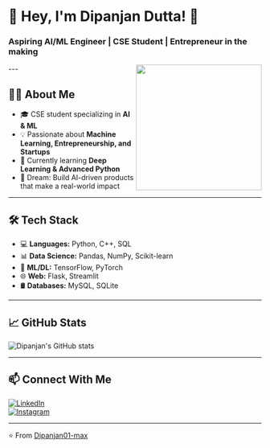 # 🌟 Hey, I'm Dipanjan Dutta! 🌟  
### Aspiring AI/ML Engineer | CSE Student | Entrepreneur in the making  

<img src="https://media.giphy.com/media/JIX9t2j0ZTN9S/giphy.gif" width="250" align="right">
---

## 👨‍💻 About Me  
- 🎓 CSE student specializing in **AI & ML**  
- 💡 Passionate about **Machine Learning, Entrepreneurship, and Startups**  
- 🌱 Currently learning **Deep Learning & Advanced Python**  
- 🚀 Dream: Build AI-driven products that make a real-world impact  

---

## 🛠️ Tech Stack  
- 💻 **Languages:** Python, C++, SQL  
- 📊 **Data Science:** Pandas, NumPy, Scikit-learn  
- 🧠 **ML/DL:** TensorFlow, PyTorch  
- 🌐 **Web:** Flask, Streamlit  
- 🛢️ **Databases:** MySQL, SQLite  

---

## 📈 GitHub Stats  
![Dipanjan's GitHub stats](https://github-readme-stats.vercel.app/api?username=Dipanjan01-max&show_icons=true&theme=radical)  

---

## 📫 Connect With Me  
[![LinkedIn](https://img.shields.io/badge/LinkedIn-blue?style=flat&logo=linkedin)](https://www.linkedin.com/in/dipanjan-dutta-565a9a2a6?lipi=urn%3Ali%3Apage%3Ad_flagship3_profile_view_base_contact_details%3B5fyiFCDnRxKrAJtqzckbuw%3D%3D)  
[![Instagram](https://img.shields.io/badge/Instagram-pink?style=flat&logo=instagram)](https://www.instagram.com/dutta_dipanjan0_0?igsh=aHRsNXVweDF6dmpq)    

---
⭐️ From [Dipanjan01-max](https://github.com/Dipanjan01-max)

